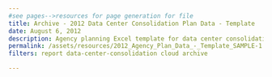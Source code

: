 ```yaml
---
#see pages-->resources for page generation for file
title: Archive - 2012 Data Center Consolidation Plan Data - Template
date: August 6, 2012
description: Agency planning Excel template for data center consolidation.
permalink: /assets/resources/2012_Agency_Plan_Data_-_Template_SAMPLE-1.xlsx
filters: report data-center-consolidation cloud archive

---
```

